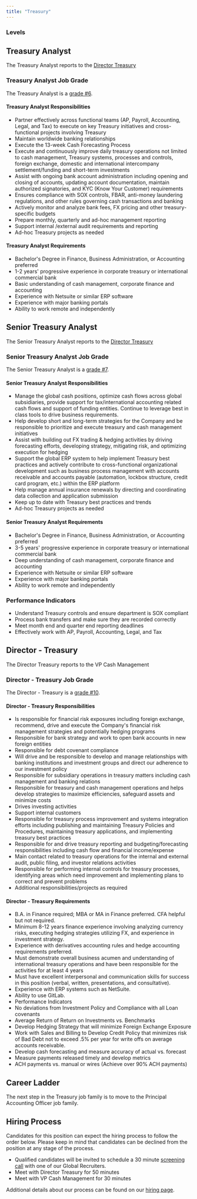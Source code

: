 ```yaml
---
title: "Treasury"
---
```


### Levels

## Treasury Analyst

The Treasury Analyst reports to the [Director Treasury](/job-families/finance/corporate-controller/treasury-manager/#director---treasury)

### Treasury Analyst Job Grade

The Treasury Analyst is a [grade #6](/handbook/total-rewards/compensation/compensation-calculator/#gitlab-job-grades).

#### Treasury Analyst Responsibilities

- Partner effectively across functional teams (AP, Payroll, Accounting, Legal, and Tax) to execute on key Treasury initiatives and cross-functional projects involving Treasury
- Maintain worldwide banking relationships
- Execute the 13-week Cash Forecasting Process
- Execute and continuously improve daily treasury operations not limited to cash management, Treasury systems, processes and controls, foreign exchange, domestic and international intercompany settlement/funding and short-term investments
- Assist with ongoing bank account administration including opening and closing of accounts, updating account documentation, maintain authorized signatories, and KYC (Know Your Customer) requirements
- Ensures compliance with SOX controls, FBAR, anti-money laundering regulations, and other rules governing cash transactions and banking
- Actively monitor and analyze bank fees, FX pricing and other treasury-specific budgets
- Prepare monthly, quarterly and ad-hoc management reporting
- Support internal /external audit requirements and reporting
- Ad-hoc Treasury projects as needed

#### Treasury Analyst Requirements

- Bachelor's Degree in Finance, Business Administration, or Accounting preferred
- 1-2 years' progressive experience in corporate treasury or international commercial bank
- Basic understanding of cash management, corporate finance and accounting
- Experience with Netsuite or similar ERP software
- Experience with major banking portals
- Ability to work remote and independently

## Senior Treasury Analyst

The Senior Treasury Analyst reports to the [Director Treasury](/job-families/finance/corporate-controller/treasury-manager/#director---treasury)

### Senior Treasury Analyst Job Grade

The Senior Treasury Analyst is a [grade #7](/handbook/total-rewards/compensation/compensation-calculator/#gitlab-job-grades).

#### Senior Treasury Analyst Responsibilities

- Manage the global cash positions, optimize cash flows across global subsidiaries, provide support for tax/international accounting related cash flows and support of funding entities. Continue to leverage best in class tools to drive business requirements.
- Help develop short and long-term strategies for the Company and be responsible to prioritize and execute treasury and cash management initiatives
- Assist with building out FX trading & hedging activities by driving forecasting efforts, developing strategy, mitigating risk, and optimizing execution for hedging
- Support the global ERP system to help implement Treasury best practices and actively contribute to cross-functional organizational development such as business process management with accounts receivable and accounts payable (automation, lockbox structure, credit card program, etc.) within the ERP platform
- Help manage annual insurance renewals by directing and coordinating data collection and application submission
- Keep up to date with Treasury best practices and trends
- Ad-hoc Treasury projects as needed

#### Senior Treasury Analyst Requirements

- Bachelor's Degree in Finance, Business Administration, or Accounting preferred
- 3-5 years' progressive experience in corporate treasury or international commercial bank
- Deep understanding of cash management, corporate finance and accounting
- Experience with Netsuite or similar ERP software
- Experience with major banking portals
- Ability to work remote and independently

### Performance Indicators

- Understand Treasury controls and ensure department is SOX compliant
- Process bank transfers and make sure they are recorded correctly
- Meet month end and quarter end reporting deadlines
- Effectively work with AP, Payroll, Accounting, Legal, and Tax

## Director - Treasury

The Director Treasury reports to the VP Cash Management

### Director - Treasury Job Grade

The Director - Treasury is a [grade #10](/handbook/total-rewards/compensation/compensation-calculator/#gitlab-job-grades).

#### Director - Treasury Responsibilities

- Is responsible for financial risk exposures including foreign exchange, recommend, drive and execute the Company's financial risk management strategies and potentially hedging programs
- Responsible for bank strategy and work to open bank accounts in new foreign entities
- Responsible for debt covenant compliance
- Will drive and be responsible to develop and manage relationships with banking institutions and investment groups and direct our adherence to our investment policy
- Responsible for subsidiary operations in treasury matters including cash management and banking relations
- Responsible for  treasury and cash management operations and helps develop strategies to maximize efficiencies, safeguard assets and minimize costs
- Drives investing activities
- Support internal customers
- Responsible for treasury process improvement and systems integration efforts including publishing and maintaining Treasury Policies and Procedures, maintaining treasury applications, and implementing treasury best practices
- Responsible for and drive treasury reporting and budgeting/forecasting responsibilities including cash flow and financial income/expense
- Main contact related to treasury operations for the internal and external audit, public filing, and investor relations activities
- Responsible for performing internal controls for treasury processes, identifying areas which need improvement and implementing plans to correct and prevent problems
- Additional responsibilities/projects as required

#### Director - Treasury Requirements

- B.A. in Finance required; MBA or MA in Finance preferred. CFA helpful but not required.
- Minimum 8-12 years finance experience involving analyzing currency risks, executing hedging strategies utilizing FX, and experience in investment strategy.
- Experience with derivatives accounting rules and hedge accounting requirements preferred.
- Must demonstrate overall business acumen and understanding of international treasury operations and have been responsible for the activities for at least 4 years
- Must have excellent interpersonal and communication skills for success in this position (verbal, written, presentations, and consultative).
- Experience with ERP systems such as NetSuite.
- Ability to use GitLab.
- Performance Indicators
- No deviations from Investment Policy and Compliance with all Loan covenants
- Average Return of Return on Investments vs. Benchmarks
- Develop Hedging Strategy that will minimize Foreign Exchange Exposure
- Work with Sales and Billing to Develop Credit Policy that minimizes risk of Bad Debt not to exceed .5% per year for write offs on average accounts receivable.
- Develop cash forecasting and measure accuracy of actual vs. forecast
- Measure payments released timely and develop metrics
- ACH payments vs. manual or wires (Achieve over 90% ACH payments)

## Career Ladder

The next step in the Treasury job family is to move to the Principal Accounting Officer job family.

## Hiring Process

Candidates for this position can expect the hiring process to follow the order below. Please keep in mind that candidates can be declined from the position at any stage of the process.

- Qualified candidates will be invited to schedule a 30 minute [screening call](/handbook/hiring/interviewing/#screening-call) with one of our Global Recruiters.
- Meet with Director Treasury for 50 minutes
- Meet with VP Cash Management for 30 minutes

Additional details about our process can be found on our [hiring page](/handbook/hiring/).
